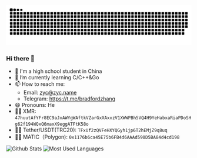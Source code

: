 <div align="center">
	<picture>
		<source media="(prefers-color-scheme: dark)" srcset="https://raw.githubusercontent.com/bradfordzhang/bradfordzhang/output/github-contribution-grid-snake-dark.svg" />
		<source media="(prefers-color-scheme: light)" srcset="https://raw.githubusercontent.com/bradfordzhang/bradfordzhang/output/github-contribution-grid-snake.svg" />
		<img src="https://raw.githubusercontent.com/bradfordzhang/bradfordzhang/output/github-contribution-grid-snake.svg" />
	</picture> 
</div>

### Hi there 👋

<!--
**bradfordzhang/bradfordzhang** is a ✨ _special_ ✨ repository because its `README.md` (this file) appears on your GitHub profile.

Here are some ideas to get you started:

- 🔭 I’m currently working on ...
- 🌱 I’m currently learning ...
- 👯 I’m looking to collaborate on ...
- 🤔 I’m looking for help with ...
- 💬 Ask me about ...
- 📫 How to reach me: ...
- 😄 Pronouns: ...
- ⚡ Fun fact: ...
-->
 - 🔭 I'm a high school student in China
 - 🌱 I’m currently learning C/C++&Go
 - 📫 How to reach me: 
    - Email: zyc@zyc.name
    - Telegram: https://t.me/bradfordzhang
 - 😄 Pronouns: He
 - 🙏🏻 XMR: `47huutAfYFr8EC9aJxAWYgWAftkVZarGxXAxxzV1XWWPBh5VQ4H9YeHabxaRiaPDoSHg62f194WQxQ6maxX9eggATFtK58o`
 - 🙏🏻 Tether/USDT(TRC20): `TFxUf2zQVFeHXYQGyh1jp6T2hEMjZ9q8uq`
 - 🙏🏻 MATIC（Polygon): `0x1176b6ca45E75b6FB4d6AAAd590D5BA84d4cd198`


![Github Stats](https://github-readme-stats.vercel.app/api?username=bradfordzhang&show_icons=true&theme=radical&count_private=true)
![Most Used Languages](https://github-readme-stats.vercel.app/api/top-langs/?username=bradfordzhang&theme=radical&layout=compact&count_private=true)

